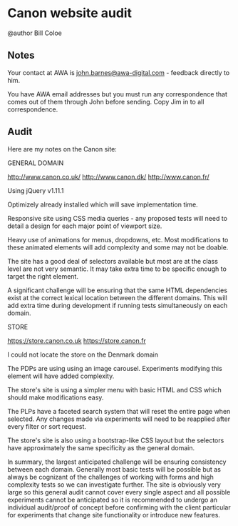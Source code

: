 # Canon website audit

@author Bill Coloe

## Notes

Your contact at AWA is john.barnes@awa-digital.com - feedback directly to him. 

You have AWA email addresses but you must run any correspondence that comes out of 
them through John before sending. Copy Jim in to all correspondence.

## Audit

Here are my notes on the Canon site:

GENERAL DOMAIN

http://www.canon.co.uk/
http://www.canon.dk/
http://www.canon.fr/

Using jQuery v1.11.1

Optimizely already installed which will save implementation time.

Responsive site using CSS media queries - any proposed tests will need to detail a design for each major point of viewport size.

Heavy use of animations for menus, dropdowns, etc. Most modifications to these animated elements will add complexity and some may not be doable.

The site has a good deal of selectors available but most are at the class level are not very semantic. It may take extra time to be specific enough to target the right element.

A significant challenge will be ensuring that the same HTML dependencies exist at the correct lexical location between the different domains. This will add extra time during development if running tests simultaneously on each domain.

STORE

https://store.canon.co.uk
https://store.canon.fr

I could not locate the store on the Denmark domain

The PDPs are using using an image carousel. Experiments modifying this element will have added complexity.

The store's site is using a simpler menu with basic HTML and CSS which should make modifications easy. 

The PLPs have a faceted search system that will reset the entire page when selected. Any changes made via experiments will need to be reapplied after every filter or sort request.

The store's site is also using a bootstrap-like CSS layout but the selectors have approximately the same specificity as the general domain.

In summary, the largest anticipated challenge will be ensuring consistency between each domain. Generally most basic tests will be possible but as always be cognizant of the challenges of working with forms and high complexity tests so we can investigate further. The site is obviously very large so this general audit cannot cover every single aspect and all possible experiments cannot be anticipated so it is recommended to undergo an individual audit/proof of concept before confirming with the client particular for experiments that change site functionality or introduce new features.